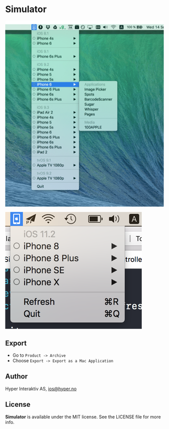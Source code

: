 # Simulator

![](Screenshots/simulator.png)

![](Screenshots/simulator_iPhone.png)

## Export

- Go to `Product -> Archive`
- Choose `Export -> Export as a Mac Application`

## Author

Hyper Interaktiv AS, ios@hyper.no

## License

**Simulator** is available under the MIT license. See the LICENSE file for more info.


